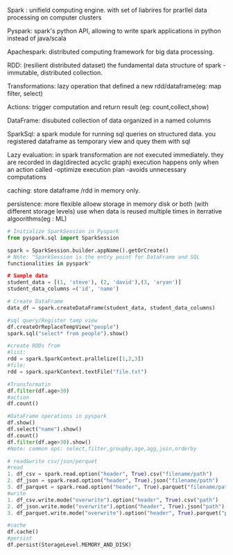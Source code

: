 Spark : unifield computing engine. with set of liabrires for prarllel data 
processing on computer clusters

Pyspark: spark's python API, allowing to write spark applications in 
python instead of java/scala

Apachespark: distributed computing framework for big data processing.

RDD: (resilient distributed dataset) the fundamental data structure of 
spark -immutable, distributed collection.

Transformations: lazy operation that defined a new rdd/dataframe(eg:  map 
filter, select)

Actions: trigger computation and return result (eg: count,collect,show)

DataFrame: disubuted collection of data organized in a named columns

SparkSql: a spark module for running sql queries on structured data. you 
registered dataframe as temporary view and quey them with sql

Lazy evaluation: in spark transformation are not executed immediately. 
they are recorded in dag(directed acyclic graph) execution happens only 
when an action called
-optimize execution plan
-avoids unnecessary computations

caching: store dataframe /rdd in memory only.

persistence: more flexible alloew storage in memory disk or both (with 
different storage levels) use when data is reused multiple times in 
iterrative algoorithms(eg : ML)


```python
# Initialize SparkSession in Pyspark
from pyspark.sql import SparkSession

spark = SparkSession.builder.appName().getOrCreate()
# Note: "SparkSession is the entry point for DataFrame and SQL 
functionalities in pyspark"

# Sample data
student_data = [(1, 'steve'), (2, 'david'),(3, 'aryan')]
student_data_columns =('id', 'name')

# Create DataFrame
data_df = spark.createDataFrame(student_data, student_data_columns)

#sql query/Register tamp view
df.createOrReplaceTempView("people")
spark.sql("select* from people").show()

#create RDDs from 
#list: 
rdd = spark.SparkContext.prallelize([1,2,3])
#file: 
rdd = spark.sparkContext.textFile("file.txt")

#Transformatin
df.filter(df.age>30)
#action
df.count()

#DataFrame operations in pyspark
df.show()
df.select("name").show()
df.count()
df.filter(df.age>30).show()
#Note: common ops: select,filter,groupby,age,agg,join,orderby

# read&write csv/json/perquet
#read
1. df_csv = spark.read.option("header", True).csv("filename/path")
2. df_json = spark.read.option("header", True).json("filename/path")
3. df_parquet = spark.read.option("header", True).parquet("filename/path")
#write
1. df_csv.write.mode("overwrite").option("header", True).csv("path")
2. df_json.write.mode("overwrite").option("header", True).json("path")
3. df_parquet.write.mode("overwrite").option("header", True).parquet("path")

#cache
df.cache()
#persist
df.persist(StorageLevel.MEMORY_AND_DISK)


